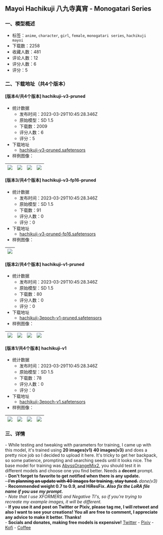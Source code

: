 ## Mayoi Hachikuji 八九寺真宵 - Monogatari Series
### 一、模型概述

- 标签：`anime`, `character`, `girl`, `female`, `monogatari series`, `hachikuji mayoi`
- 下载数：2258
- 收藏人数：481
- 评论人数：12
- 评分人数：6
- 评分：5

### 二、下载地址（共4个版本）

#### [版本4/共4个版本] hachikuji-v3-pruned

- 统计数据
  - 发布时间：2023-03-29T10:45:28.346Z
  - 原始模型：SD 1.5
  - 下载数：2009
  - 评分人数：6
  - 评分：5
- 下载地址
  - [hachikuji-v3-pruned.safetensors](https://civitai.com/api/download/models/22255)
- 样例图像：

| <img src="https://image.civitai.com/xG1nkqKTMzGDvpLrqFT7WA/8f3c60a2-77c7-4875-320f-62de7a6cbe00/width=450/242299.jpeg" /> | <img src="https://image.civitai.com/xG1nkqKTMzGDvpLrqFT7WA/b1589f98-7866-4026-f728-7887bc8f7200/width=450/240901.jpeg" /> | <img src="https://image.civitai.com/xG1nkqKTMzGDvpLrqFT7WA/0c6ad712-8b5e-4fc6-a838-f392504de300/width=450/239238.jpeg" /> | <img src="https://image.civitai.com/xG1nkqKTMzGDvpLrqFT7WA/5c33f18f-48c9-4a0c-8857-cf8315c36e00/width=450/241022.jpeg" /> |
| ---- | ---- | ---- | ---- |

#### [版本3/共4个版本] hachikuji-v3-fp16-pruned

- 统计数据
  - 发布时间：2023-03-29T10:45:28.346Z
  - 原始模型：SD 1.5
  - 下载数：91
  - 评分人数：0
  - 评分：0
- 下载地址
  - [hachikuji-v3-pruned-fp16.safetensors](https://civitai.com/api/download/models/23032)
- 样例图像：

| <img src="https://image.civitai.com/xG1nkqKTMzGDvpLrqFT7WA/82d229fc-31ef-430c-a7db-b99962551300/width=450/248994.jpeg" /> |
| ---- |

#### [版本2/共4个版本] hachikuji-v1-pruned

- 统计数据
  - 发布时间：2023-03-29T10:45:28.346Z
  - 原始模型：SD 1.5
  - 下载数：80
  - 评分人数：0
  - 评分：0
- 下载地址
  - [hachikuji-3epoch-v1-pruned.safetensors](https://civitai.com/api/download/models/21816)
- 样例图像：

| <img src="https://image.civitai.com/xG1nkqKTMzGDvpLrqFT7WA/27b508f7-c078-4237-5dfb-0163e9282900/width=450/234211.jpeg" /> | <img src="https://image.civitai.com/xG1nkqKTMzGDvpLrqFT7WA/84527beb-7948-4175-d481-dd0bca4dc200/width=450/232869.jpeg" /> | <img src="https://image.civitai.com/xG1nkqKTMzGDvpLrqFT7WA/c4ec8cc6-b1f4-476a-eb84-4a58694bd200/width=450/232868.jpeg" /> | <img src="https://image.civitai.com/xG1nkqKTMzGDvpLrqFT7WA/be367b34-70a5-4a9e-9cb1-72a13cf1d800/width=450/232867.jpeg" /> |
| ---- | ---- | ---- | ---- |

#### [版本1/共4个版本] hachikuji-v1

- 统计数据
  - 发布时间：2023-03-29T10:45:28.346Z
  - 原始模型：SD 1.5
  - 下载数：78
  - 评分人数：0
  - 评分：0
- 下载地址
  - [hachikuji-3epoch-v1.safetensors](https://civitai.com/api/download/models/21921)
- 样例图像：

| <img src="https://image.civitai.com/xG1nkqKTMzGDvpLrqFT7WA/c6f88bf0-b0c7-4cab-c77f-8c695f361400/width=450/234249.jpeg" /> | <img src="https://image.civitai.com/xG1nkqKTMzGDvpLrqFT7WA/f7c9a55a-98e1-4b9f-8d8f-a758f4dde100/width=450/234248.jpeg" /> | <img src="https://image.civitai.com/xG1nkqKTMzGDvpLrqFT7WA/4a72812f-4a98-4a5c-d8fc-01ad577cdf00/width=450/234247.jpeg" /> | <img src="https://image.civitai.com/xG1nkqKTMzGDvpLrqFT7WA/3bd59ddf-f832-43aa-0e3a-c680c718e600/width=450/234246.jpeg" /> |
| ---- | ---- | ---- | ---- |


### 三、详情
<p>- While testing and tweaking with parameters for training, I came up with this model, it's trained using <strong>20 images(v1)</strong> <strong>40 images(v3)</strong> and does a pretty nice job so I decided to upload it here. It's tricky to get her backpack, so some patience, prompting and searching seeds until it looks nice. The base model for training was <a target="_blank" rel="ugc" href="https://civitai.com/models/4449/abyssorangemix2-nsfw">AbyssOrangeMix2</a>, you should test it in different models and choose one you find better. Needs a <strong>decent</strong> prompt.<br />- <strong>Don't forget to favorite to get notified when there is any update.</strong><br /><s>- </s><strong><s>I'm planning an update with 40 images for training, stay tuned.</s> </strong><em>done(v3)</em><br />- <strong>Recommended weight 0.7 to 0.9, and HiResFix. <em>Also fix the LoRA file name if you use my prompt.</em></strong><br />- <em>Note that I use XFORMERS and Negative TI's, so if you're trying to recreate my example images, it will be different.</em><br />- <strong>If you use it and post on Twitter or Pixiv, please tag me, I will retweet and also I want to see your creations! You all are free to comment, I appreciate any advice to make it better. Thanks!</strong><br />- <strong>Socials and donates, making free models is expensive!</strong> <a target="_blank" rel="ugc" href="https://twitter.com/zaadsatan">Twitter</a> - <a target="_blank" rel="ugc" href="https://www.pixiv.net/en/users/17998603">Pixiv</a> - <a target="_blank" rel="ugc" href="https://ko-fi.com/zaadsatan">Kofi</a> - <a target="_blank" rel="ugc" href="https://www.buymeacoffee.com/zaadsatan">Coffee</a></p>